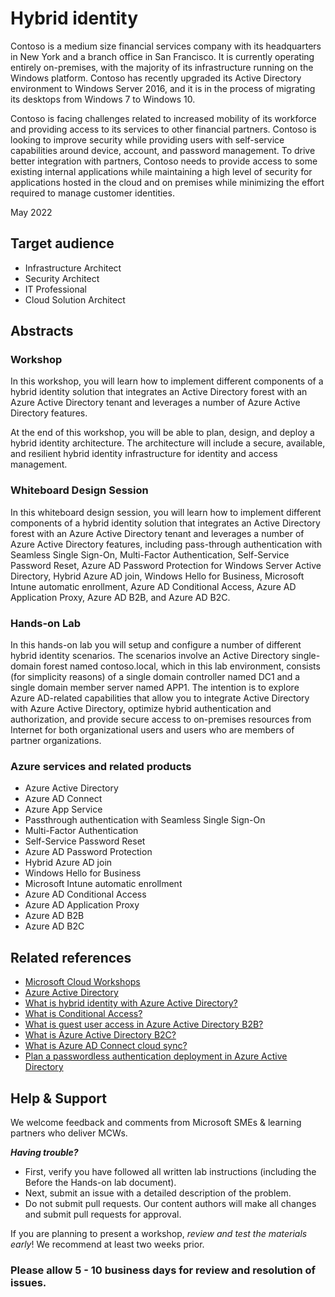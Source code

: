 # Hybrid identity

Contoso is a medium size financial services company with its headquarters in New York and a branch office in San Francisco. It is currently operating entirely on-premises, with the majority of its infrastructure running on the Windows platform. Contoso has recently upgraded its Active Directory environment to Windows Server 2016, and it is in the process of migrating its desktops from Windows 7 to Windows 10.
 
Contoso is facing challenges related to increased mobility of its workforce and providing access to its services to other financial partners. Contoso is looking to improve security while providing users with self-service capabilities around device, account, and password management. To drive better integration with partners, Contoso needs to provide access to some existing internal applications while maintaining a high level of security for applications hosted in the cloud and on premises while minimizing the effort required to manage customer identities.

May 2022

## Target audience

- Infrastructure Architect
- Security Architect
- IT Professional
- Cloud Solution Architect

## Abstracts

### Workshop

In this workshop, you will learn how to implement different components of a hybrid identity solution that integrates an Active Directory forest with an Azure Active Directory tenant and leverages a number of Azure Active Directory features.

At the end of this workshop, you will be able to plan, design, and deploy a hybrid identity architecture. The architecture will include a secure, available, and resilient hybrid identity infrastructure for identity and access management. 

### Whiteboard Design Session

In this whiteboard design session, you will learn how to implement different components of a hybrid identity solution that integrates an Active Directory forest with an Azure Active Directory tenant and leverages a number of Azure Active Directory features, including pass-through authentication with Seamless Single Sign-On, Multi-Factor Authentication, Self-Service Password Reset, Azure AD Password Protection for Windows Server Active Directory, Hybrid Azure AD join, Windows Hello for Business, Microsoft Intune automatic enrollment, Azure AD Conditional Access, Azure AD Application Proxy, Azure AD B2B, and Azure AD B2C.

### Hands-on Lab

In this hands-on lab you will setup and configure a number of different hybrid identity scenarios. The scenarios involve an Active Directory single-domain forest named contoso.local, which in this lab environment, consists (for simplicity reasons) of a single domain controller named DC1 and a single domain member server named APP1. The intention is to explore Azure AD-related capabilities that allow you to integrate Active Directory with Azure Active Directory, optimize hybrid authentication and authorization, and provide secure access to on-premises resources from Internet for both organizational users and users who are members of partner organizations.

### Azure services and related products

- Azure Active Directory
- Azure AD Connect
- Azure App Service
- Passthrough authentication with Seamless Single Sign-On
- Multi-Factor Authentication
- Self-Service Password Reset
- Azure AD Password Protection
- Hybrid Azure AD join
- Windows Hello for Business
- Microsoft Intune automatic enrollment
- Azure AD Conditional Access
- Azure AD Application Proxy
- Azure AD B2B
- Azure AD B2C

## Related references

- [Microsoft Cloud Workshops](https://microsoftcloudworkshop.com/index.html)
- [Azure Active Directory](https://docs.microsoft.com/en-us/azure/active-directory/)
- [What is hybrid identity with Azure Active Directory?](https://docs.microsoft.com/en-us/azure/active-directory/hybrid/whatis-hybrid-identity)
- [What is Conditional Access?](https://docs.microsoft.com/en-us/azure/active-directory/conditional-access/overview)
- [What is guest user access in Azure Active Directory B2B?](https://docs.microsoft.com/en-us/azure/active-directory/b2b/what-is-b2b)
- [What is Azure Active Directory B2C?](https://docs.microsoft.com/en-us/azure/active-directory-b2c/active-directory-b2c-overview)
- [What is Azure AD Connect cloud sync?](https://docs.microsoft.com/en-us/azure/active-directory/cloud-sync/what-is-cloud-sync>)
- [Plan a passwordless authentication deployment in Azure Active Directory](https://docs.microsoft.com/en-us/azure/active-directory/authentication/howto-authentication-passwordless-deployment>)

## Help & Support

We welcome feedback and comments from Microsoft SMEs & learning partners who deliver MCWs.  

***Having trouble?***
- First, verify you have followed all written lab instructions (including the Before the Hands-on lab document).
- Next, submit an issue with a detailed description of the problem.
- Do not submit pull requests. Our content authors will make all changes and submit pull requests for approval.  

If you are planning to present a workshop, *review and test the materials early*! We recommend at least two weeks prior.

### Please allow 5 - 10 business days for review and resolution of issues.

